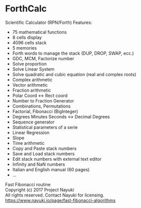 # ForthCalc
Scientific Calculator (RPN/Forth)
Features:
- 75 mathematical functions
- 8 cells display
- 4096 cells stack
- 5 memories
- Forth words to manage the stack (DUP, DROP, SWAP, ecc.)
- GDC, MCM, Factorize number
- Solve proportion
- Solve Linear System
- Solve quadratic and cubic equation (real and complex roots)
- Complex arithmetic
- Vector arithmetic
- Fraction arithmetic
- Polar Coord <-> Rect coord
- Number to Fraction Generator
- Combinations, Permutations
- Factorial, Fibonacci (BigInteger)
- Degrees Minutes Seconds <-> Decimal Degrees
- Sequence generator
- Statistical parameters of a serie
- Linear Regression
- Slope 
- Time arithmetic
- Copy and Paste stack numbers
- Save and Load stack numbers
- Edit stack numbers with external text editor  
- Infinity and NaN numbers
- Italian and English manual (60 pages)
- ...

Fast Fibonacci routine  
Copyright (c) 2017 Project Nayuki  
All rights reserved. Contact Nayuki for licensing.  
https://www.nayuki.io/page/fast-fibonacci-algorithms  

